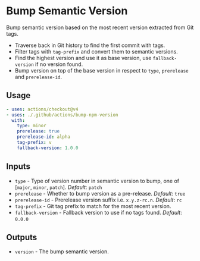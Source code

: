 # Bump Semantic Version

Bump semantic version based on the most recent version extracted from Git tags.
- Traverse back in Git history to find the first commit with tags.
- Filter tags with `tag-prefix` and convert them to semantic versions.
- Find the highest version and use it as base version, use `fallback-version` if no version found.
- Bump version on top of the base version in respect to `type`, `prerelease` and `prerelease-id`.

## Usage

```yml
- uses: actions/checkout@v4
- uses: ./.github/actions/bump-npm-version
  with:
    type: minor
    prerelease: true
    prerelease-id: alpha
    tag-prefix: v
    fallback-version: 1.0.0
```

## Inputs

- `type` - Type of version number in semantic version to bump, one of [`major`, `minor`, `patch`]. _Default_: `patch`
- `prerelease` - Whether to bump version as a pre-release. _Default_: `true`
- `prerelease-id` - Prerelease version suffix i.e. `x.y.z-rc.n`. _Default_: `rc`
- `tag-prefix` - Git tag prefix to match for the most recent version.
- `fallback-version` - Fallback version to use if no tags found. _Default_: `0.0.0`

## Outputs

- `version` - The bump semantic version.
